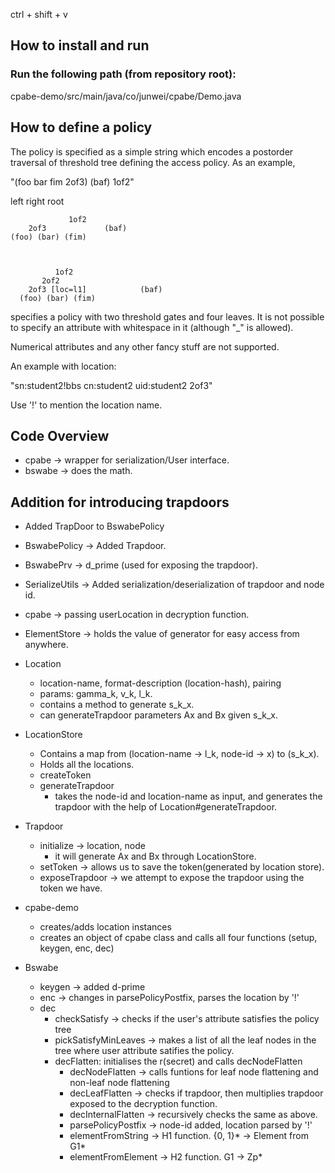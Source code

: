 ctrl + shift + v

## How to install and run
### Run the following path (from repository root):
cpabe-demo/src/main/java/co/junwei/cpabe/Demo.java

## How to define a policy

The policy is specified as a simple string which encodes a postorder traversal of threshold tree defining the access policy. As an example,

"(foo bar fim 2of3) (baf) 1of2"
      
left right root
     
 		         1of2
        2of3			 (baf)
    (foo) (bar) (fim)
 


              1of2
           2of2
        2of3 [loc=l1]			 (baf)
      (foo) (bar) (fim)

specifies a policy with two threshold gates and four leaves. It is not possible to specify an attribute with whitespace in it (although "_" is allowed).

Numerical attributes and any other fancy stuff are not supported.

An example with location:

"sn:student2!bbs cn:student2 uid:student2 2of3"

Use '!' to mention the location name.


## Code Overview

- cpabe -> wrapper for serialization/User interface.
- bswabe -> does the math.

## Addition for introducing trapdoors

- Added TrapDoor to BswabePolicy


- BswabePolicy -> Added Trapdoor.
- BswabePrv -> d_prime (used for exposing the trapdoor).
- SerializeUtils -> Added serialization/deserialization of trapdoor and node id.
- cpabe -> passing userLocation in decryption function.
- ElementStore -> holds the value of generator for easy access from anywhere.
- Location
  - location-name, format-description (location-hash), pairing
  - params: gamma_k, v_k, l_k.
  - contains a method to generate s_k_x.
  - can generateTrapdoor parameters Ax and Bx given s_k_x.
- LocationStore
  - Contains a map from (location-name -> l_k, node-id -> x) to (s_k_x).
  - Holds all the locations.
  - createToken
  - generateTrapdoor
    - takes the node-id and location-name as input, and generates the trapdoor with the help of Location#generateTrapdoor.
- Trapdoor
  - initialize -> location, node
    - it will generate Ax and Bx through LocationStore.
  - setToken -> allows us to save the token(generated by location store).
  - exposeTrapdoor -> we attempt to expose the trapdoor using the token we have.
  
- cpabe-demo
  - creates/adds location instances
  - creates an object of cpabe class and calls all four functions (setup, keygen, enc, dec)

- Bswabe
  - keygen -> added d-prime
  - enc -> changes in parsePolicyPostfix, parses the location by '!'
  - dec 
    - checkSatisfy -> checks if the user's attribute satisfies the policy tree
    - pickSatisfyMinLeaves -> makes a list of all the leaf nodes in the tree where user attribute satifies the policy.
    - decFlatten: initialises the r(secret) and calls decNodeFlatten
      - decNodeFlatten -> calls funtions for leaf node flattening and non-leaf node flattening
      - decLeafFlatten -> checks if trapdoor, then multiplies trapdoor exposed to the decryption function.
      - decInternalFlatten -> recursively checks the same as above.
      - parsePolicyPostfix -> node-id added, location parsed by '!'
      - elementFromString -> H1 function. {0, 1}* -> Element from G1*
      - elementFromElement -> H2 function. G1 -> Zp*